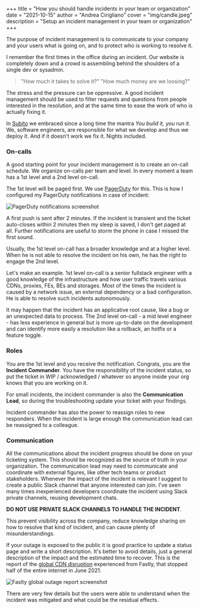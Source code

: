 +++
title = "How you should handle incidents in your team or organization"
date = "2021-10-15"
author = "Andrea Cirigliano"
cover = "img/candle.jpeg"
description = "Setup an incident management in your team or organization"
+++

The purpose of incident management is to communicate to your company and your users what is going on, and to protect who is working to resolve it.

I remember the first times in the office during an incident. Our website is completely down and a crowd is assembling behind the shoulders of a single dev or sysadmin.

> "How much it takes to solve it?"
> "How much money are we loosing?"

The stress and the pressure can be oppressive. A good incident management should be used to filter requests and questions from people interested in the resolution, and at the same time to ease the work of who is actually fixing it.

In [Subito](https://www.subito.it) we embraced since a long time the mantra *You build it, you run it*. We, software engineers, are responsible for what we develop and thus we deploy it. And if it doesn't work we fix it. Nights included.

### On-calls

A good starting point for your incident management is to create an on-call schedule. We organize on-calls per team and level. In every moment a team has a 1st level and a 2nd level on-call.

The 1st level will be paged first. We use [PagerDuty](https://www.pagerduty.com/) for this.
This is how I configured my PagerDuty notifications in case of incident:

![PagerDuty notifications screenshot](/img/incidents_pd_notifications.png "PagerDuty notifications screenshot")

A first push is sent after 2 minutes. If the incident is transient and the ticket auto-closes within 2 minutes then my sleep is saved, I don't get paged at all. Further notifications are useful to storm the phone in case I missed the first sound.

Usually, the 1st level on-call has a broader knowledge and at a higher level. When he is not able to resolve the incident on his own, he has the right to engage the 2nd level.

Let's make an example. 1st level on-call is a senior fullstack engineer with a good knowledge of the infrastructure and how user traffic travels various CDNs, proxies, FEs, BEs and storages. Most of the times the incident is caused by a network issue, an external dependency or a bad configuration. He is able to resolve such incidents autonomously.

It may happen that the incident has an applicative root cause, like a bug or an unexpected data to process. The 2nd level on-call - a mid level engineer - has less experience in general but is more up-to-date on the development and can identify more easily a resolution like a rollback, an hotfix or a feature toggle.

### Roles

You are the 1st level and you receive the notification. Congrats, you are the **Incident Commander**. 
You have the responsibility of the incident status, so put the ticket in WIP / acknowledged / whatever so anyone inside your org knows that you are working on it.

For small incidents, the incident commander is also the **Communication Lead**, so during the troubleshooting update your ticket with your findings.

Incident commander has also the power to reassign roles to new responders. When the incident is large enough the communication lead can be reassigned to a colleague.

### Communication

All the communications about the incident progress should be done on your ticketing system. This should be recognized as the source of truth in your organization.
The communication lead may need to communicate and coordinate with external figures, like other tech teams or product stakeholders. Whenever the impact of the incident is relevant I suggest to create a public Slack channel that anyone interested can join.
I've seen many times inexperienced developers coordinate the incident using Slack private channels, reusing development chats.

**DO NOT USE PRIVATE SLACK CHANNELS TO HANDLE THE INCIDENT**.

This prevent visibility across the company, reduce knowledge sharing on how to resolve that kind of incident, and can cause plenty of misunderstandings.

If your outage is exposed to the public it is good practice to update a status page and write a short description. It's better to avoid details, just a general description of the impact and the estimated time to recover. This is the report of the [global CDN disruption](https://status.fastly.com/incidents/vpk0ssybt3bj) experienced from Fastly, that stopped half of the entire internet in June 2021.

![Faslty global outage report screenshot](/img/fastly_report.png "Faslty global outage report screenshot")

There are very few details but the users were able to understand when the incident was mitigated and what could be the residual effects.

